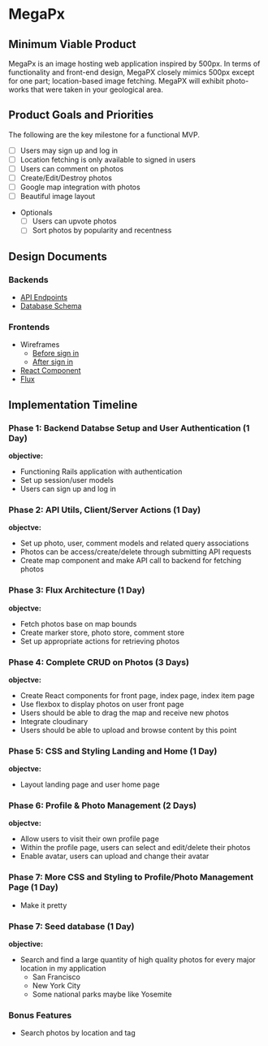 # MegaPx

## Minimum Viable Product
MegaPx is an image hosting web application inspired by 500px. In terms of functionality and front-end design, MegaPX closely mimics 500px except for one part; location-based image fetching. MegaPX will exhibit photo-works that were taken in your geological area.

## Product Goals and Priorities
The following are the key milestone for a functional MVP.
- [ ] Users may sign up and log in
- [ ] Location fetching is only available to signed in users
- [ ] Users can comment on photos
- [ ] Create/Edit/Destroy photos
- [ ] Google map integration with photos
- [ ] Beautiful image layout
- Optionals
  - [ ] Users can upvote photos
  - [ ] Sort photos by popularity and recentness

## Design Documents
### Backends
* [API Endpoints][api-endpoints]
* [Database Schema][schema]

### Frontends
* Wireframes
  * [Before sign in][views-before-sign-in]
  * [After sign in][views_after_sign-in]
* [React Component][components]
* [Flux][flux-cycle]

[views-before-sign-in]: ./docs/views-before-sign-in.md
[views_after_sign-in]: ./docs/views-after-sign-in.md
[api-endpoints]: ./docs/api-endpoints.md
[components]: ./docs/components.md
[schema]: ./docs/schema.md
[flux-cycle]: ./docs/flux-cycles.md

## Implementation Timeline

### Phase 1: Backend Databse Setup and User Authentication (1 Day)
**objective:**
- Functioning Rails application with authentication
- Set up session/user models
- Users can sign up and log in

### Phase 2: API Utils, Client/Server Actions (1 Day)
**objectve:**
- Set up photo, user, comment models and related query associations
- Photos can be access/create/delete through submitting API requests
- Create map component and make API call to backend for fetching photos

### Phase 3: Flux Architecture (1 Day)
**objectve:**
- Fetch photos base on map bounds
- Create marker store, photo store, comment store
- Set up appropriate actions for retrieving photos

### Phase 4: Complete CRUD on Photos (3 Days)
**objectve:**
- Create React components for front page, index page, index item page
- Use flexbox to display photos on user front page
- Users should be able to drag the map and receive new photos
- Integrate cloudinary
- Users should be able to upload and browse content by this point

### Phase 5: CSS and Styling Landing and Home (1 Day)
**objectve:**
- Layout landing page and user home page

### Phase 6: Profile & Photo Management (2 Days)
**objectve:**
- Allow users to visit their own profile page
- Within the profile page, users can select and edit/delete their photos
- Enable avatar, users can upload and change their avatar

### Phase 7: More CSS and Styling to Profile/Photo Management Page (1 Day)
- Make it pretty

### Phase 7: Seed database (1 Day)
**objective:**
- Search and find a large quantity of high quality photos for every major
location in my application
  - San Francisco
  - New York City
  - Some national parks maybe like Yosemite

### Bonus Features
- Search photos by location and tag
